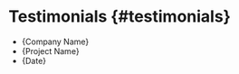 Testimonials {#testimonials}
============================

* {Company Name}
* {Project Name}
* {Date}